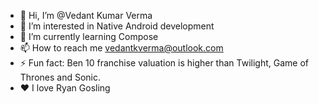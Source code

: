 - 👋 Hi, I’m @Vedant Kumar Verma
- 👀 I’m interested in Native Android development
- 🌱 I’m currently learning Compose
- 📫 How to reach me vedantkverma@outlook.com
- ⚡ Fun fact: Ben 10 franchise valuation is higher than Twilight, Game of Thrones and Sonic.
- ❤️ I love Ryan Gosling
<!---
Vedantgosling/Vedantgosling is a ✨ special ✨ repository because its `README.md` (this file) appears on your GitHub profile.
You can click the Preview link to take a look at your changes.
--->
